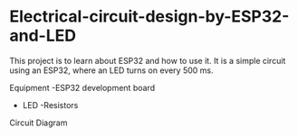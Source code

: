 # Electrical-circuit-design-by-ESP32-and-LED
This project is to learn about ESP32 and how to use it.
It is a simple circuit using an ESP32, where an LED turns on every 500 ms.

Equipment
-ESP32 development board
- LED
-Resistors

Circuit Diagram
